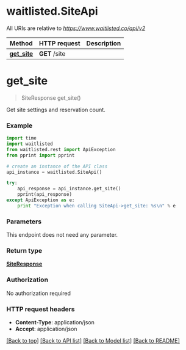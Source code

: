 # waitlisted.SiteApi

All URIs are relative to *https://www.waitlisted.co/api/v2*

Method | HTTP request | Description
------------- | ------------- | -------------
[**get_site**](SiteApi.md#get_site) | **GET** /site | 


# **get_site**
> SiteResponse get_site()



Get site settings and reservation count.

### Example 
```python
import time
import waitlisted
from waitlisted.rest import ApiException
from pprint import pprint

# create an instance of the API class
api_instance = waitlisted.SiteApi()

try: 
    api_response = api_instance.get_site()
    pprint(api_response)
except ApiException as e:
    print "Exception when calling SiteApi->get_site: %s\n" % e
```

### Parameters
This endpoint does not need any parameter.

### Return type

[**SiteResponse**](SiteResponse.md)

### Authorization

No authorization required

### HTTP request headers

 - **Content-Type**: application/json
 - **Accept**: application/json

[[Back to top]](#) [[Back to API list]](../README.md#documentation-for-api-endpoints) [[Back to Model list]](../README.md#documentation-for-models) [[Back to README]](../README.md)

